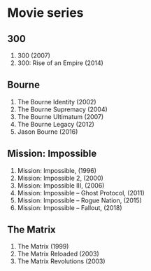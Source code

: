 # Movie series

## 300
1. 300 (2007)
2. 300: Rise of an Empire (2014)

## Bourne
1. The Bourne Identity (2002)
2. The Bourne Supremacy (2004)
3. The Bourne Ultimatum (2007)
4. The Bourne Legacy (2012)
5. Jason Bourne (2016)


## Mission: Impossible
1. Mission: Impossible, (1996)
2. Mission: Impossible 2, (2000)
3. Mission: Impossible III, (2006)
4. Mission: Impossible – Ghost Protocol, (2011)
5. Mission: Impossible – Rogue Nation, (2015)
6. Mission: Impossible – Fallout, (2018)

## The Matrix
1. The Matrix (1999)
2. The Matrix Reloaded (2003)
3. The Matrix Revolutions (2003)
